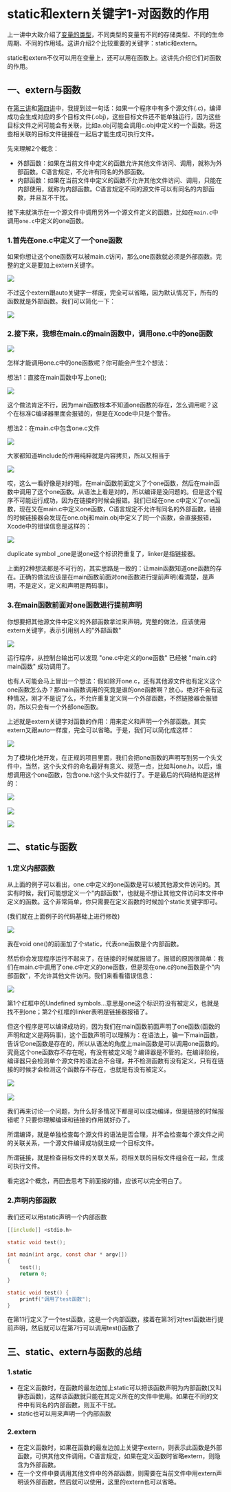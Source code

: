 # static和extern关键字1-对函数的作用

上一讲中大致介绍了[变量的类型](http://www.cnblogs.com/mjios/archive/2013/03/21/2973719.html)，不同类型的变量有不同的存储类型、不同的生命周期、不同的作用域。这讲介绍2个比较重要的关键字：static和extern。

static和extern不仅可以用在变量上，还可以用在函数上。这讲先介绍它们对函数的作用。

## 一、extern与函数

在[第三讲](http://www.cnblogs.com/mjios/archive/2013/03/13/2957471.html)和[第四讲](http://www.cnblogs.com/mjios/archive/2013/03/13/2957628.html)中，我提到过一句话：如果一个程序中有多个源文件(.c)，编译成功会生成对应的多个目标文件(.obj)，这些目标文件还不能单独运行，因为这些目标文件之间可能会有关联，比如a.obj可能会调用c.obj中定义的一个函数。将这些相关联的目标文件链接在一起后才能生成可执行文件。

先来理解2个概念：

* 外部函数：如果在当前文件中定义的函数允许其他文件访问、调用，就称为外部函数。C语言规定，不允许有同名的外部函数。
* 内部函数：如果在当前文件中定义的函数不允许其他文件访问、调用，只能在内部使用，就称为内部函数。C语言规定不同的源文件可以有同名的内部函数，并且互不干扰。

接下来就演示在一个源文件中调用另外一个源文件定义的函数，比如在`main.c`中调用`one.c`中定义的one函数。

### 1.首先在one.c中定义了一个one函数

如果你想让这个one函数可以被main.c访问，那么one函数就必须是外部函数。完整的定义是要加上extern关键字。

![](https://images0.cnblogs.com/blog/497279/201303/21233648-139bc2b1ac3b49a6b7844978d3b659c0.png)

不过这个extern跟auto关键字一样废，完全可以省略，因为默认情况下，所有的函数就是外部函数。我们可以简化一下：

![](https://images0.cnblogs.com/blog/497279/201303/21215421-3ae3959920f041349e419089cf6cca48.png)

### 2.接下来，我想在main.c的main函数中，调用one.c中的one函数

![](https://images0.cnblogs.com/blog/497279/201303/21215543-e049fa6e04ed4d3cb36a04b0ce6326a6.png)

怎样才能调用one.c中的one函数呢？你可能会产生2个想法：

想法1：直接在main函数中写上one();

![](https://images0.cnblogs.com/blog/497279/201303/21215912-372562abce88447a826965a4afba58bf.png)

这个做法肯定不行，因为main函数根本不知道one函数的存在，怎么调用呢？这个在标准C编译器里面会报错的，但是在Xcode中只是个警告。  

想法2：在main.c中包含one.c文件

![](https://images0.cnblogs.com/blog/497279/201303/21220133-6842f3d8bd214cd8821eec4c9229d530.png)

大家都知道#include的作用纯粹就是内容拷贝，所以又相当于

![](https://images0.cnblogs.com/blog/497279/201303/21220252-a784b841f327416e9b268c0dfa37b490.png)

哎，这么一看好像是对的哦，在main函数前面定义了个one函数，然后在main函数中调用了这个one函数。从语法上看是对的，所以编译是没问题的。但是这个程序不可能运行成功，因为在链接的时候会报错。我们已经在one.c中定义了one函数，现在又在main.c中定义one函数，C语言规定不允许有同名的外部函数，链接的时候链接器会发现在one.obj和main.obj中定义了同一个函数，会直接报错，Xcode中的错误信息是这样的：

![](https://images0.cnblogs.com/blog/497279/201303/21220746-5cbde9065dca4ee0b16c39f220772a44.png)

duplicate symbol _one是说one这个标识符重复了，linker是指链接器。

上面的2种想法都是不可行的，其实思路是一致的：让main函数知道one函数的存在。正确的做法应该是在main函数前面对one函数进行提前声明(看清楚，是声明，不是定义，定义和声明是两码事)。

### 3.在main函数前面对one函数进行提前声明

你想要把其他源文件中定义的外部函数拿过来声明，完整的做法，应该使用extern关键字，表示引用别人的"外部函数"

![](https://images0.cnblogs.com/blog/497279/201303/21222009-59346d9ed6144b8ab173f2ae96facdd3.png)

运行程序，从控制台输出可以发现 "one.c中定义的one函数" 已经被 "main.c的main函数" 成功调用了。

也有人可能会马上冒出一个想法：假如除开one.c，还有其他源文件也有定义这个one函数怎么办？那main函数调用的究竟是谁的one函数啊？放心，绝对不会有这种情况，刚才不是说了么，不允许重复定义同一个外部函数，不然链接器会报错的，所以只会有一个外部one函数。

上述就是extern关键字对函数的作用：用来定义和声明一个外部函数。其实extern又跟auto一样废，完全可以省略。于是，我们可以简化成这样：

![](https://images0.cnblogs.com/blog/497279/201303/21222950-630883f19201434eaf90737c7d62145b.png)

为了模块化地开发，在正规的项目里面，我们会把one函数的声明写到另一个头文件中，当然，这个头文件的命名最好有意义、规范一点，比如叫one.h。以后，谁想调用这个one函数，包含one.h这个头文件就行了。于是最后的代码结构是这样的：

![](https://images0.cnblogs.com/blog/497279/201303/21223415-942c1b1691c7405cb99071eef61f17b7.png)  

![](https://images0.cnblogs.com/blog/497279/201303/21223423-7ae529f29fa84b22ad39a833f166871b.png)

![](https://images0.cnblogs.com/blog/497279/201303/21223432-e97a6e4e5d694ee0a28a9195e6174231.png)

## 二、static与函数

### 1.定义内部函数

从上面的例子可以看出，one.c中定义的one函数是可以被其他源文件访问的。其实有时候，我们可能想定义一个"内部函数"，也就是不想让其他文件访问本文件中定义的函数。这个非常简单，你只需要在定义函数的时候加个static关键字即可。  

(我们就在上面例子的代码基础上进行修改)

![](https://images0.cnblogs.com/blog/497279/201303/21231108-e1ee0806a8304bf9aff34b0c9d4a079e.png)

我在void one()的前面加了个static，代表one函数是个内部函数。

然后你会发现程序运行不起来了，在链接的时候就报错了。报错的原因很简单：我们在main.c中调用了one.c中定义的one函数，但是现在one.c的one函数是个"内部函数"，不允许其他文件访问。我们来看看错误信息：

![](https://images0.cnblogs.com/blog/497279/201303/21231456-d5aff7dd4d29442aa2559c93f057e24f.png)

第1个红框中的Undefined symbols...意思是one这个标识符没有被定义，也就是找不到one；第2个红框的linker表明是链接器报错了。

但这个程序是可以编译成功的，因为我们在main函数前面声明了one函数(函数的声明和定义是两码事)，这个函数声明可以理解为：在语法上，骗一下main函数，告诉它one函数是存在的，所以从语法的角度上main函数是可以调用one函数的。究竟这个one函数存不存在呢，有没有被定义呢？编译器是不管的。在编译阶段，编译器只会检测单个源文件的语法合不合理，并不检测函数有没有定义，只有在链接的时候才会检测这个函数存不存在，也就是有没有被定义。

![](https://images0.cnblogs.com/blog/497279/201303/21223432-e97a6e4e5d694ee0a28a9195e6174231.png)  

![](https://images0.cnblogs.com/blog/497279/201303/21223415-942c1b1691c7405cb99071eef61f17b7.png)

我们再来讨论一个问题，为什么好多情况下都是可以成功编译，但是链接的时候报错呢？只要你理解编译和链接的作用就好办了。

所谓编译，就是单独检查每个源文件的语法是否合理，并不会检查每个源文件之间的关联关系，一个源文件编译成功就生成一个目标文件。

所谓链接，就是检查目标文件的关联关系，将相关联的目标文件组合在一起，生成可执行文件。

看完这2个概念，再回去思考下前面报的错，应该可以完全明白了。

### 2.声明内部函数

我们还可以用static声明一个内部函数

```c
[[include]] <stdio.h>

static void test();

int main(int argc, const char * argv[])
{
    test();
    return 0;
}

static void test() {
    printf("调用了test函数");
}
```

在第11行定义了一个test函数，这是一个内部函数，接着在第3行对test函数进行提前声明，然后就可以在第7行可以调用test()函数了

## 三、static、extern与函数的总结

### 1.static

* 在定义函数时，在函数的最左边加上static可以把该函数声明为内部函数(又叫静态函数)，这样该函数就只能在其定义所在的文件中使用。如果在不同的文件中有同名的内部函数，则互不干扰。
* static也可以用来声明一个内部函数

### 2.extern

* 在定义函数时，如果在函数的最左边加上关键字extern，则表示此函数是外部函数，可供其他文件调用。C语言规定，如果在定义函数时省略extern，则隐含为外部函数。
* 在一个文件中要调用其他文件中的外部函数，则需要在当前文件中用extern声明该外部函数，然后就可以使用，这里的extern也可以省略。